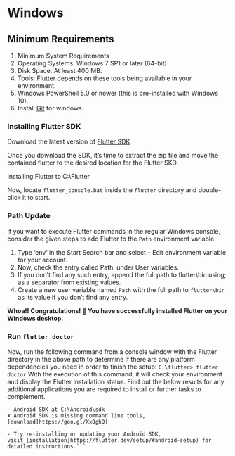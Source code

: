# Windows
## Minimum Requirements
1. Minimum System Requirements
2. Operating Systems: Windows 7 SP1 or later (64-bit)
3. Disk Space: At least 400 MB.
4. Tools: Flutter depends on these tools being available in your environment.
5. Windows PowerShell 5.0 or newer (this is pre-installed with Windows 10).
6. Install [Git](https://git-scm.com/download/win) for windows
 

### Installing Flutter SDK
Download the latest version of [Flutter SDK ](https://docs.flutter.dev/development/tools/sdk/releases?tab=windows)

Once you download the SDK, it’s time to extract the zip file and move the contained flutter to the desired location for the Flutter SKD.

Installing Flutter to C:\Flutter

Now, locate `flutter_console.bat` inside the `flutter` directory and double-click it to start.

### Path Update
If you want to execute Flutter commands in the regular Windows console, consider the given steps to add Flutter to the `Path` environment variable:
1. Type ‘env’ in the Start Search bar and select – Edit environment variable for your account.
2. Now, check the entry called Path: under User variables.
3. If you don’t find any such entry, append the full path to flutter\bin using; as a separator from existing values.
4. Create a new user variable named `Path` with the full path to `flutter\bin` as its value if you don’t find any entry.

**Whoa!! Congratulations! 🙌 You have successfully installed Flutter on your Windows desktop.**

### Run `flutter doctor`
Now, run the following command from a console window with the Flutter directory in the above path to determine if there are any platform dependencies you need in order to finish the setup:
`C:\flutter> flutter doctor`
With the execution of this command, it will check your environment and display the Flutter installation status. Find out the below results for any additional applications you are required to install or further tasks to complement.

```[-] Android toolchain - develop for Android devices
- Android SDK at C:\Android\sdk
✗ Android SDK is missing command line tools, [download]https://goo.gl/XxQghQ)

- Try re-installing or updating your Android SDK,
visit [installation]https://flutter.dev/setup/#android-setup) for detailed instructions.```
